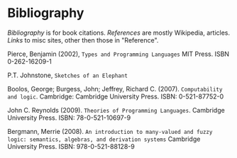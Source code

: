 # Bibliography

_Bibliography_ is for book citations. _References_ are mostly Wikipedia, articles. _Links_ to misc sites, other then those in "Reference".


Pierce, Benjamin (2002), `Types and Programming Languages`
MIT Press. ISBN 0-262-16209-1

P.T. Johnstone, `Sketches of an Elephant`

Boolos, George; Burgess, John; Jeffrey, Richard C. (2007). 
`Computability and logic`.
Cambridge: Cambridge University Press. ISBN: 0-521-87752-0

John C. Reynolds (2009). `Theories of Programming Languages`.
Cambridge University Press. ISBN: 78-0-521-10697-9

Bergmann, Merrie (2008). `An introduction to many-valued and fuzzy logic: semantics, algebras, and derivation systems`
Cambridge University Press. ISBN: 978-0-521-88128-9
